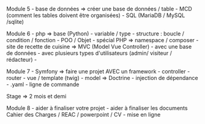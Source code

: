 Module 5
    - base de données => créer une base de données / table 
    - MCD (comment les tables doivent être organisées)
    - SQL  (MariaDB / MySQL /sqlite)

Module 6
    - php => base (Python)
        - variable / type 
        - structure : boucle / condition / fonction
        - POO / Objet
        - spécial PHP => namespace / composer 
        - site de recette de cuisine => MVC (Model Vue Controller)
            - avec une base de données
            - avec plusieurs types d'utilisateurs (admin/ visiteur / rédacteur)
            - 

Module 7
    -  Symfony => faire une projet AVEC un framework 
        - controller
        - router
        - vue / template (twig)
        - model => Doctrine 
        - injection de dépendance 
        - .yaml 
        - ligne de commande 


Stage => 2 mois et demi 

Module 8
    - aider à finaliser votre projet 
    - aider à finaliser les documents Cahier des Charges / REAC / powerpoint / CV
    - mise en ligne 
